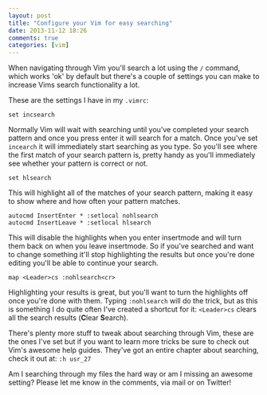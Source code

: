 ```yaml
---
layout: post
title: "Configure your Vim for easy searching"
date: 2013-11-12 18:26
comments: true
categories: [vim]
---
```


When navigating through Vim you'll search a lot using the `/` command, which
works 'ok' by default but there's a couple of settings you can make to increase
Vims search functionality a lot.

<!-- more -->

These are the settings I have in my `.vimrc`:

``` vim
set incsearch
```
Normally Vim will wait with searching until you've completed your search pattern
and once you press enter it will search for a match. Once you've set `incearch`
it will immediately start searching as you type. So you'll see where the first
match of your search pattern is, pretty handy as you'll immediately see whether
your pattern is correct or not.

``` vim
set hlsearch
```
This will highlight all of the matches of your search pattern, making it easy to
show where and how often your pattern matches.

``` vim
autocmd InsertEnter * :setlocal nohlsearch
autocmd InsertLeave * :setlocal hlsearch
```
This will disable the highlights when you enter insertmode and will turn them
back on when you leave insertmode. So if you've searched and want to change
something it'll stop highlighting the results but once you're done editing
you'll be able to continue your search.

``` vim
map <Leader>cs :nohlsearch<cr>
```
Highlighting your results is great, but you'll want to turn the highlights off
once you're done with them. Typing `:nohlsearch` will do the trick, but as this
is something I do quite often I've created a shortcut for it: `<Leader>cs`
clears all the search results (**C**lear **S**earch).

There's plenty more stuff to tweak about searching through Vim, these are the
ones I've set but if you want to learn more tricks be sure to check out Vim's
awesome help guides. They've got an entire chapter about searching, check it out
at: `:h usr_27` 

Am I searching through my files the hard way or am I missing an awesome setting?
Please let me know in the comments, via mail or on Twitter!
